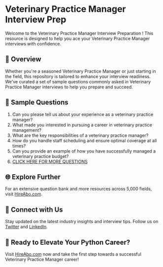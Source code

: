# Veterinary Practice Manager Interview Prep

Welcome to the Veterinary Practice Manager Interview Preparation ! This resource is designed to help you ace your Veterinary Practice Manager interviews with confidence.

## 🚀 Overview

Whether you're a seasoned Veterinary Practice Manager or just starting in the field, this repository is tailored to enhance your interview readiness. We've curated a set of sample questions commonly asked in Veterinary Practice Manager interviews to help you prepare and succeed.

## 📝 Sample Questions

1. Can you please tell us about your experience as a veterinary practice manager?
2. What made you interested in pursuing a career in veterinary practice management?
3. What are the key responsibilities of a veterinary practice manager?
4. How do you handle staff scheduling and ensure optimal coverage at all times?
5. Can you provide an example of how you have successfully managed a veterinary practice budget?
6. [CLICK HERE FOR MORE QUESTIONS](https://hireabo.com/job/24_0_22/Veterinary%20Practice%20Manager)

## 🌐 Explore Further

For an extensive question bank and more resources across 5,000 fields, visit [HireAbo.com](https://www.hireabo.com).

## 📱 Connect with Us

Stay updated on the latest industry insights and interview tips. Follow us on [Twitter](https://twitter.com/hireabo) and [LinkedIn](https://www.linkedin.com/in/hire-abo-3609972a8/).

## 🚀 Ready to Elevate Your Python Career?

Visit [HireAbo.com](https://www.hireabo.com) now and take the first step towards a successful Veterinary Practice Manager career!
